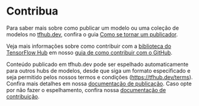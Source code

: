 # Contribua

Para saber mais sobre como publicar um modelo ou uma coleção de modelos no [tfhub.dev](https://tfhub.dev/), confira o guia [Como se tornar um publicador](publish.md).

Veja mais informações sobre como contribuir com a [biblioteca do TensorFlow Hub](https://github.com/tensorflow/hub) em nosso [guia de como contribuir com o GitHub](https://github.com/tensorflow/hub/blob/master/CONTRIBUTING.md).

Conteúdo publicado em tfhub.dev pode ser espelhado automaticamente para outros hubs de modelos, desde que siga um formato especificado e seja permitido pelos nossos termos e condições (https://tfhub.dev/terms). Confira mais detalhes em nossa [documentação de publicação](publish.md). Caso opte por não fazer o espelhamento, confira nossa [documentação de contribuição](contribute_a_model.md).
